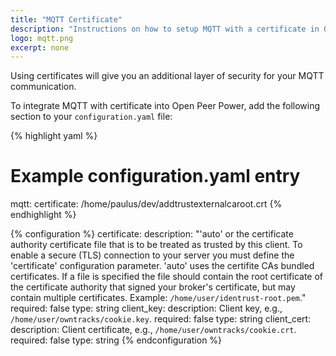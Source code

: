 ```yaml
---
title: "MQTT Certificate"
description: "Instructions on how to setup MQTT with a certificate in Open Peer Power."
logo: mqtt.png
excerpt: none
---
```


Using certificates will give you an additional layer of security for your MQTT communication. 

To integrate MQTT with certificate into Open Peer Power, add the following section to your `configuration.yaml` file:

{% highlight yaml %}
# Example configuration.yaml entry
mqtt:
  certificate: /home/paulus/dev/addtrustexternalcaroot.crt
{% endhighlight %}

{% configuration %}
certificate:
  description: "'auto' or the certificate authority certificate file that is to be treated as trusted by this client. To enable a secure (TLS) connection to your server you must define the 'certificate' configuration parameter. 'auto' uses the certifite CAs bundled certificates. If a file is specified the file should contain the root certificate of the certificate authority that signed your broker's certificate, but may contain multiple certificates. Example: `/home/user/identrust-root.pem`."
  required: false
  type: string
client_key:
  description: Client key, e.g., `/home/user/owntracks/cookie.key`.
  required: false
  type: string
client_cert:
  description: Client certificate, e.g., `/home/user/owntracks/cookie.crt`.
  required: false
  type: string
{% endconfiguration %}
